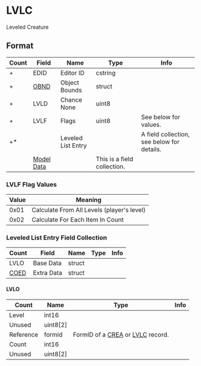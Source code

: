 LVLC
====

Leveled Creature

## Format

Count | Field | Name | Type | Info
------|-------|------|------|-----
+ | EDID | Editor ID | cstring |
+ | [OBND](Fields/OBND.md) | Object Bounds | struct |
+ | LVLD | Chance None | uint8 |
+ | LVLF | Flags | uint8 | See below for values.
+* | | Leveled List Entry | | A field collection, see below for details.
 | | [Model Data](Fields/Model.md) | | This is a field collection.

### LVLF Flag Values

Value | Meaning
------|--------
0x01 | Calculate From All Levels (player's level)
0x02 | Calculate For Each Item In Count

### Leveled List Entry Field Collection

Count | Field | Name | Type | Info
------|-------|------|------|-----
 | LVLO | Base Data | struct |
 | [COED](Fields/COED.md) | Extra Data | struct |
 
#### LVLO

Count | Name | Type | Info
------|------|------|-----
 | Level | int16 |
 | Unused | uint8[2] |
 | Reference | formid | FormID of a [CREA](CREA.md) or [LVLC](LVLC.md) record.
 | Count | int16 |
 | Unused | uint8[2] |

